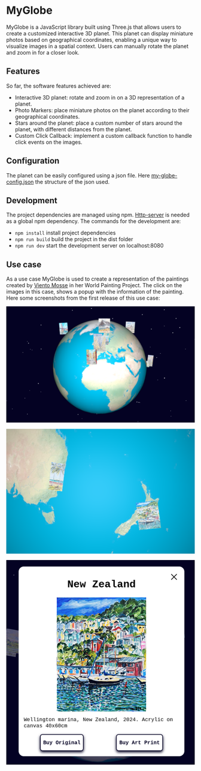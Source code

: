 # MyGlobe
MyGlobe is a JavaScript library built using Three.js that allows users to create a customized interactive 3D planet. This planet can display miniature photos based on geographical coordinates, enabling a unique way to visualize images in a spatial context. Users can manually rotate the planet and zoom in for a closer look.

## Features
So far, the software features achieved are:

  * Interactive 3D planet: rotate and zoom in on a 3D representation of a planet.
  * Photo Markers: place miniature photos on the planet according to their geographical coordinates.
  * Stars around the planet: place a custom number of stars around the planet, with different distances from the planet. 
  * Custom Click Callback: implement a custom callback function to handle click events on the images.

## Configuration
The planet can be easily configured using a json file. Here [my-globe-config.json](https://github.com/nicholasala/MyGlobe/blob/main/my-globe-config.json) the structure of the json used.

## Development
The project dependencies are managed using npm. [Http-server](https://www.npmjs.com/package/http-server) is needed as a global npm dependency. The commands for the development are:

 * `npm install` install project dependencies
 * `npm run build` build the project in the dist folder
 * `npm run dev` start the development server on localhost:8080

## Use case
As a use case MyGlobe is used to create a representation of the paintings created by [Viento Mosse](https://www.vientomosse.art) in her World Painting Project. The click on the images in this case, shows a popup with the information of the painting. Here some screenshots from the first release of this use case:

<p align="center">
  <img src="https://github.com/nicholasala/MyGlobe/blob/main/use-case-img/use-case-example.png">
</p>

<p align="center">
  <img src="https://github.com/nicholasala/MyGlobe/blob/main/use-case-img/use-case-zoom.png">
</p>

<p align="center">
  <img src="https://github.com/nicholasala/MyGlobe/blob/main/use-case-img/use-case-customized-popup.png">
</p>
